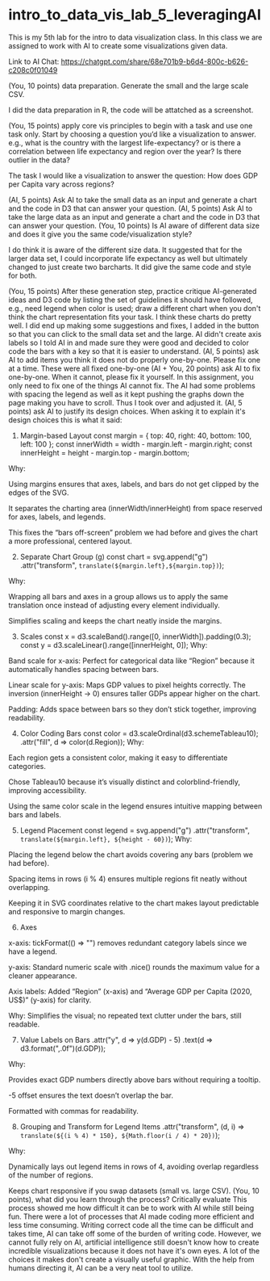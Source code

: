 # intro_to_data_vis_lab_5_leveragingAI
This is my 5th lab for the intro to data visualization class. In this class we are assigned to work with AI to create some visualizations given data.

Link to AI Chat: https://chatgpt.com/share/68e701b9-b6d4-800c-b626-c208c0f01049

(You, 10 points) data preparation. Generate the small and the large scale CSV.  
  
  I did the data preparation in R, the code will be attatched as a screenshot.
  
(You, 15 points) apply core vis principles to begin with a task and use one task only.
Start by choosing a question you’d like a visualization to answer. e.g., what is the country with the largest life-expectancy? or is there a correlation between life expectancy and region over the year? Is there outlier in the data?   

The task I would like a visualization to answer the question: How does GDP per Capita vary across regions?

(AI, 5 points) Ask AI to take the small data as an input and generate a chart and the code in D3 that can answer your question. 
(AI, 5 points) Ask AI to take the large data as an input and generate a chart and the code in D3 that can answer your question. 
(You, 10 points) Is AI aware of different data size and does it give you the same code/visualization style? 

I do think it is aware of the different size data. It suggested that for the larger data set, I could incorporate life expectancy as well but ultimately changed to just create two barcharts. It did give the same code and style for both.

(You, 15 points) After these generation step, 
practice critique AI-generated ideas and D3 code by listing the set of guidelines it should have followed, e.g., need legend when color is used; draw a different chart when you don't think the chart representation fits your task. 
I think these charts do pretty well. I did end up making some suggestions and fixes, I added in the button so that you can click to the small data set and the large. AI didn't create axis labels so I told AI in and made sure they were good and decided to color code the bars with a key so that it is easier to understand.
(AI, 5 points) ask AI to add items you think it does not do properly one-by-one. Please fix one at a time. 
These were all fixed one-by-one
(AI + You, 20 points) ask AI to fix one-by-one. When it cannot, please fix it yourself. In this assignment, you only need to fix one of the things AI cannot fix. 
The AI had some problems with spacing the legend as well as it kept pushing the graphs down the page making you have to scroll. Thus I took over and adjusted it. 
(AI, 5 points) ask AI to justify its design choices. 
When asking it to explain it's design choices this is what it said:
1. Margin-based Layout
const margin = { top: 40, right: 40, bottom: 100, left: 100 };
const innerWidth = width - margin.left - margin.right;
const innerHeight = height - margin.top - margin.bottom;


Why:

Using margins ensures that axes, labels, and bars do not get clipped by the edges of the SVG.

It separates the charting area (innerWidth/innerHeight) from space reserved for axes, labels, and legends.

This fixes the “bars off-screen” problem we had before and gives the chart a more professional, centered layout.

2. Separate Chart Group (g)
const chart = svg.append("g")
  .attr("transform", `translate(${margin.left},${margin.top})`);


Why:

Wrapping all bars and axes in a group allows us to apply the same translation once instead of adjusting every element individually.

Simplifies scaling and keeps the chart neatly inside the margins.

3. Scales
const x = d3.scaleBand().range([0, innerWidth]).padding(0.3);
const y = d3.scaleLinear().range([innerHeight, 0]);
Why:

Band scale for x-axis: Perfect for categorical data like “Region” because it automatically handles spacing between bars.

Linear scale for y-axis: Maps GDP values to pixel heights correctly. The inversion (innerHeight → 0) ensures taller GDPs appear higher on the chart.

Padding: Adds space between bars so they don’t stick together, improving readability.

4. Color Coding Bars
const color = d3.scaleOrdinal(d3.schemeTableau10);
.attr("fill", d => color(d.Region));
Why:

Each region gets a consistent color, making it easy to differentiate categories.

Chose Tableau10 because it’s visually distinct and colorblind-friendly, improving accessibility.

Using the same color scale in the legend ensures intuitive mapping between bars and labels.

5. Legend Placement
const legend = svg.append("g")
  .attr("transform", `translate(${margin.left}, ${height - 60})`);
Why:

Placing the legend below the chart avoids covering any bars (problem we had before).

Spacing items in rows (i % 4) ensures multiple regions fit neatly without overlapping.

Keeping it in SVG coordinates relative to the chart makes layout predictable and responsive to margin changes.

6. Axes

x-axis: tickFormat(() => "") removes redundant category labels since we have a legend.

y-axis: Standard numeric scale with .nice() rounds the maximum value for a cleaner appearance.

Axis labels: Added “Region” (x-axis) and “Average GDP per Capita (2020, US$)” (y-axis) for clarity.

Why: Simplifies the visual; no repeated text clutter under the bars, still readable.

7. Value Labels on Bars
.attr("y", d => y(d.GDP) - 5)
.text(d => d3.format(",.0f")(d.GDP));


Why:

Provides exact GDP numbers directly above bars without requiring a tooltip.

-5 offset ensures the text doesn’t overlap the bar.

Formatted with commas for readability.

8. Grouping and Transform for Legend Items
.attr("transform", (d, i) => `translate(${(i % 4) * 150}, ${Math.floor(i / 4) * 20})`);


Why:

Dynamically lays out legend items in rows of 4, avoiding overlap regardless of the number of regions.

Keeps chart responsive if you swap datasets (small vs. large CSV).
(You, 10 points), what did you learn through the process? Critically evaluate
This process showed me how difficult it can be to work with AI while still being fun. There were a lot of processes that AI made coding more efficient and less time consuming. Writing correct code all the time can be difficult and takes time, AI can take off some of the burden of writing code. However, we cannot fully rely on AI, artificial intelligence still doesn't know how to create incredible visualizations because it does not have it's own eyes. A lot of the choices it makes don't create a visually useful graphic. With the help from humans directing it, AI can be a very neat tool to utilize.
